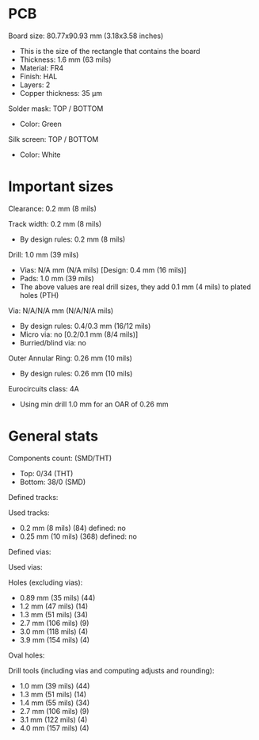 # PCB

Board size: 80.77x90.93 mm (3.18x3.58 inches)

- This is the size of the rectangle that contains the board
- Thickness: 1.6 mm (63 mils)
- Material: FR4
- Finish: HAL
- Layers: 2
- Copper thickness: 35 µm

Solder mask: TOP / BOTTOM

- Color: Green

Silk screen: TOP / BOTTOM

- Color: White


# Important sizes

Clearance: 0.2 mm (8 mils)

Track width: 0.2 mm (8 mils)

- By design rules: 0.2 mm (8 mils)

Drill: 1.0 mm (39 mils)

- Vias: N/A mm (N/A mils) [Design: 0.4 mm (16 mils)]
- Pads: 1.0 mm (39 mils)
- The above values are real drill sizes, they add 0.1 mm (4 mils) to plated holes (PTH)

Via: N/A/N/A mm (N/A/N/A mils)

- By design rules: 0.4/0.3 mm (16/12 mils)
- Micro via: no [0.2/0.1 mm (8/4 mils)]
- Burried/blind via: no

Outer Annular Ring: 0.26 mm (10 mils)

- By design rules: 0.26 mm (10 mils)

Eurocircuits class: 4A
- Using min drill 1.0 mm for an OAR of 0.26 mm


# General stats

Components count: (SMD/THT)

- Top: 0/34 (THT)
- Bottom: 38/0 (SMD)

Defined tracks:


Used tracks:

- 0.2 mm (8 mils) (84) defined: no
- 0.25 mm (10 mils) (368) defined: no

Defined vias:


Used vias:


Holes (excluding vias):

- 0.89 mm (35 mils) (44)
- 1.2 mm (47 mils) (14)
- 1.3 mm (51 mils) (34)
- 2.7 mm (106 mils) (9)
- 3.0 mm (118 mils) (4)
- 3.9 mm (154 mils) (4)

Oval holes:


Drill tools (including vias and computing adjusts and rounding):

- 1.0 mm (39 mils) (44)
- 1.3 mm (51 mils) (14)
- 1.4 mm (55 mils) (34)
- 2.7 mm (106 mils) (9)
- 3.1 mm (122 mils) (4)
- 4.0 mm (157 mils) (4)




